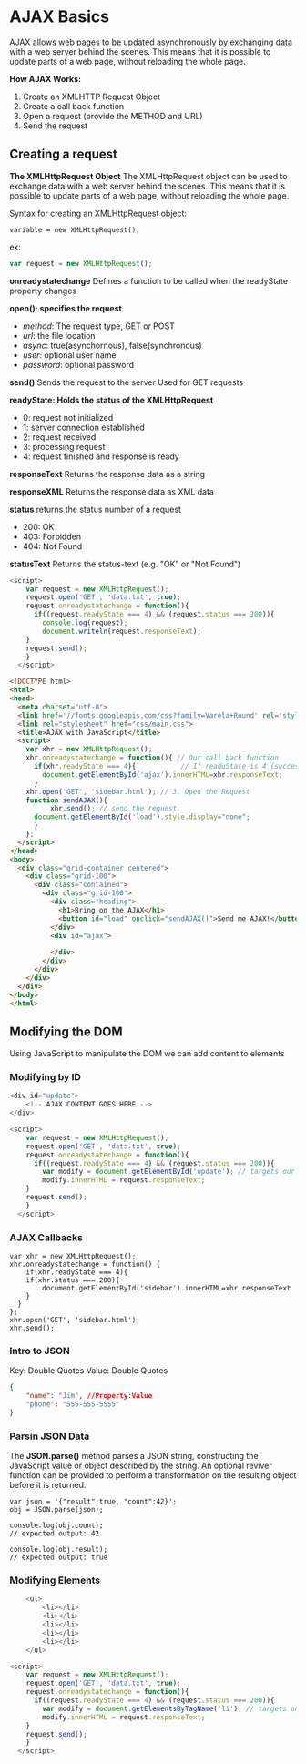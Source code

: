 # AJAX Basics
AJAX allows web pages to be updated asynchronously by exchanging data with a web server behind the scenes. This means that it is possible to update parts of a web page, without reloading the whole page.

**How AJAX Works:**

1. Create an XMLHTTP Request Object
2. Create a call back function
3. Open a request (provide the METHOD and URL)
4. Send the request

## Creating a request

**The XMLHttpRequest Object**
The XMLHttpRequest object can be used to exchange data with a web server behind the scenes. This means that it is possible to update parts of a web page, without reloading the whole page.

Syntax for creating an XMLHttpRequest object:
```
variable = new XMLHttpRequest();
```

ex: 
```javascript
var request = new XMLHttpRequest(); 
```

**onreadystatechange**
Defines a function to be called when the readyState property changes

**open(): specifies the request**
* *method*: The request type, GET or POST
* *url*: the file location
* *async*: true(asynchornous), false(synchronous)
* *user*: optional user name
* *password*: optional password

**send()**
Sends the request to the server
Used for GET requests


**readyState: Holds the status of the XMLHttpRequest**
* 0: request not initialized
* 1: server connection established
* 2: request received
* 3: processing request
* 4: request finished and response is ready

**responseText**
Returns the response data as a string

**responseXML**
Returns the response data as XML data

**status**
returns the status number of a request
* 200: OK
* 403: Forbidden
* 404: Not Found

**statusText**
Returns the status-text (e.g. "OK" or "Not Found")

```javascript
<script>
    var request = new XMLHttpRequest();
    request.open('GET', 'data.txt', true);
    request.onreadystatechange = function(){
      if((request.readyState === 4) && (request.status === 200)){
        console.log(request);
        document.writeln(request.responseText);
    }
    request.send();
    }
  </script>
```

```html
<!DOCTYPE html>
<html>
<head>
  <meta charset="utf-8">
  <link href='//fonts.googleapis.com/css?family=Varela+Round' rel='stylesheet' type='text/css'>
  <link rel="stylesheet" href="css/main.css">
  <title>AJAX with JavaScript</title>
  <script>
    var xhr = new XMLHttpRequest();
    xhr.onreadystatechange = function(){ // Our call back function
      if(xhr.readyState === 4){           // If readuState is 4 (success) then place our response in DIV
        document.getElementById('ajax').innerHTML=xhr.responseText;
      }
    xhr.open('GET', 'sidebar.html'); // 3. Open the Request
    function sendAJAX(){
          xhr.send(); // send the request
      document.getElementById('load').style.display="none";
      }
    };
  </script>
</head>
<body>
  <div class="grid-container centered">
    <div class="grid-100">
      <div class="contained">
        <div class="grid-100">
          <div class="heading">
            <h1>Bring on the AJAX</h1>
            <button id="load" onclick="sendAJAX()">Send me AJAX!</button>
          </div>
          <div id="ajax">
            
          </div>
        </div>
      </div>
    </div>
  </div>
</body>
</html>
```

## Modifying the DOM
Using JavaScript to manipulate the DOM we can add content to elements

### Modifying by ID
```javascript
<div id="update">
    <!-- AJAX CONTENT GOES HERE -->
</div>

<script>
    var request = new XMLHttpRequest();
    request.open('GET', 'data.txt', true);
    request.onreadystatechange = function(){
      if((request.readyState === 4) && (request.status === 200)){
        var modify = document.getElementById('update'); // targets our div
        modify.innerHTML = request.responseText;
    }
    request.send();
    }
  </script>
```

### AJAX Callbacks

```
var xhr = new XMLHttpRequest();
xhr.onreadystatechange = function() {
	if(xhr.readyState === 4){
  	if(xhr.status === 200){
    	document.getElementById('sidebar').innerHTML=xhr.responseText
    }
  }
};
xhr.open('GET', 'sidebar.html');
xhr.send();
```

### Intro to JSON
Key: Double Quotes
Value: Double Quotes


```JSON
{
    "name": "Jim", //Property:Value
    "phone": "555-555-5555"
}
```

### Parsin JSON Data
The **JSON.parse()** method parses a JSON string, constructing the JavaScript value or object described by the string. An optional reviver function can be provided to perform a transformation on the resulting object before it is returned.

```
var json = '{"result":true, "count":42}';
obj = JSON.parse(json);

console.log(obj.count);
// expected output: 42

console.log(obj.result);
// expected output: true
```

### Modifying Elements

```javascript
    <ul>
        <li></li>
        <li></li>
        <li></li>
        <li></li>
        <li></li>
    </ul>

<script>
    var request = new XMLHttpRequest();
    request.open('GET', 'data.txt', true);
    request.onreadystatechange = function(){
      if((request.readyState === 4) && (request.status === 200)){
        var modify = document.getElementsByTagName('li'); // targets our div
        modify.innerHTML = request.responseText;
    }
    request.send();
    }
  </script>
```








